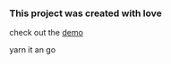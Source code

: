 ### This project was created with love

check out the [demo](https://polasymbiose.github.io/olasbyebyeboard/)

yarn it an go
